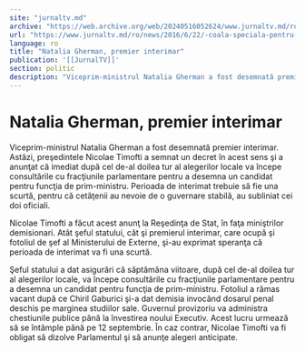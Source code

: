 ```yaml
---
site: "jurnaltv.md"
archive: "https://web.archive.org/web/20240516052624/www.jurnaltv.md/ro/news/2016/6/22/-coala-speciala-pentru-nevoi-ordinare-10223700/"
url: "https://www.jurnaltv.md/ro/news/2016/6/22/-coala-speciala-pentru-nevoi-ordinare-10223700/"
language: ro
title: "Natalia Gherman, premier interimar"
publication: '[[JurnalTV]]'
section: politic
description: "Viceprim-ministrul Natalia Gherman a fost desemnată premier interimar. Astăzi, preşedintele Nicolae Timofti a semnat un decret &icirc;n acest sens şi..."
---
```


# Natalia Gherman, premier interimar

Viceprim-ministrul Natalia Gherman a fost desemnată premier interimar. Astăzi, preşedintele Nicolae Timofti a semnat un decret în acest sens şi a anunţat că imediat după cel de-al doilea tur al alegerilor locale va începe consultările cu fracţiunile parlamentare pentru a desemna un candidat pentru funcţia de prim-ministru. Perioada de interimat trebuie să fie una scurtă, pentru că cetăţenii au nevoie de o guvernare stabilă, au subliniat cei doi oficiali.

Nicolae Timofti a făcut acest anunţ la Reşedinţa de Stat, în faţa miniştrilor demisionari. Atât şeful statului, cât şi premierul interimar, care ocupă şi fotoliul de şef al Ministerului de Externe, şi-au exprimat speranţa că perioada de interimat va fi una scurtă.

Şeful statului a dat asigurări că săptâmâna viitoare, după cel de-al doilea tur al alegerilor locale, va începe consultările cu fracţiunile parlamentare pentru a desemna un candidat pentru funcţia de prim-ministru. Fotoliul a rămas vacant după ce Chiril Gaburici şi-a dat demisia invocând dosarul penal deschis pe marginea studiilor sale. Guvernul provizoriu va administra chestiunile publice până la învestirea noului Executiv. Acest lucru urmează să se întâmple până pe 12 septembrie. În caz contrar, Nicolae Timofti va fi obligat să dizolve Parlamentul şi să anunţe alegeri anticipate.